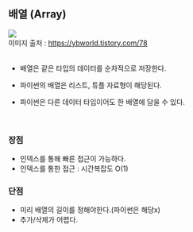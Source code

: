 ## 배열 (Array)

![](https://images.velog.io/images/wjddk97/post/dc969164-5e26-4317-89c0-9b8c5558356e/image.png)<br>
이미지 출처 : https://ybworld.tistory.com/78
<br>
<br>

- 배열은 같은 타입의 데이터를 순차적으로 저장한다.

- 파이썬의 배열은 리스트, 튜플 자료형이 해당된다.

- 파이썬은 다른 데이터 타입이어도 한 배열에 담을 수 있다.
<br>

### 장점
- 인덱스를 통해 빠른 접근이 가능하다. 
- 인덱스를 통한 접근 : 시간복잡도 O(1)

### 단점
- 미리 배열의 길이를 정해야한다.(파이썬은 해당x)
- 추가/삭제가 어렵다.

